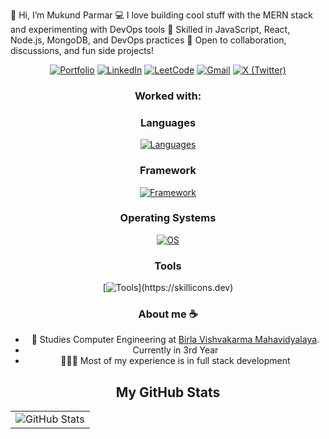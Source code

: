 👋 Hi, I’m Mukund Parmar
💻 I love building cool stuff with the MERN stack and experimenting with DevOps tools
🚀 Skilled in JavaScript, React, Node.js, MongoDB, and DevOps practices
🌟 Open to collaboration, discussions, and fun side projects!

<header align="left">

[![Portfolio](https://img.shields.io/badge/🌐-Portfolio-2ea44f?style=for-the-badge&logo=google-chrome&logoColor=white)](https://www.mukund.xyz)
[![LinkedIn](https://img.shields.io/badge/-LinkedIn-blue?style=for-the-badge&logo=linkedin&logoColor=white)](https://www.linkedin.com/in/MukundParmar58)
[![LeetCode](https://img.shields.io/badge/-LeetCode-FFA116?style=for-the-badge&logo=leetcode&logoColor=black)](https://leetcode.com/u/mukund58/)
[![Gmail](https://img.shields.io/badge/-Gmail-D14836?style=for-the-badge&logo=gmail&logoColor=white)](mailto:parmarmukund2005@gmail.com)
[![X (Twitter)](https://img.shields.io/badge/-Twitter-black?style=for-the-badge&logo=x&logoColor=white)](https://x.com/mukund68)


### Worked with:

### Languages
[![Languages](https://skillicons.dev/icons?i=js,java,cpp)](https://skillicons.dev)

### Framework

[![Framework](https://skillicons.dev/icons?i=mongodb,react,nodejs,postgresql,tailwindcss)](https://skillicons.dev)


### Operating Systems

[![OS](https://skillicons.dev/icons?i=arch,nix,debian,windows)](https://skillicons.dev)

### Tools

[![Tools](https://skillicons.dev/icons?i=neovim,vscode,git,)](https://skillicons.dev)

### About me ☕
- 🐝 Studies Computer Engineering at [Birla Vishvakarma Mahavidyalaya](https://bvmengineering.ac.in/).
- Currently in 3rd Year
-  👨🏻‍💻 Most of my experience is in full stack development  

</section>



## My GitHub Stats
<table>
<tr>
  <td>
    <img src="https://github-readme-stats.vercel.app/api?username=mukund58&show_icons=true&theme=dark&hide_border=true&include_all_commits=false&count_private=false" alt="GitHub Stats" title="Github Stats"/>  

  </td>
 
</tr>


